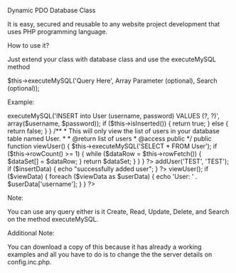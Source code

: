 Dynamic PDO Database Class

It is easy, secured and reusable to any website project development that uses PHP programming language.

How to use it?

Just extend your class with database class and use the executeMySQL method

$this->executeMySQL('Query Here', Array Parameter (optional), Search (optional));

Example:

<?php
    Class User extends Database {
  
    /**
     * This will only insert username and password to your database table named User.
     * 
     * Every parameter will be automatically sanitize in the method executeMySQL
     *
     * @param string $username
     * @param string $password
     * @todo you can require security.inc.php to add more security to your inputs
     * @return true or false
     * @access public
     */
    public function addUser($username, $password) {
    
      $this->executeMySQL('INSERT into User (username, password) VALUES (?, ?)', array($username, $password));
      
      if ($this->isInserted()) {
    
        return true;
    
      }  
      else {
      
        return false;
    
      }
      
    }
    
    /**
     * This will only view the list of users in your database table named User.
     * 
     * @return list of users
     * @access public
     */
    public function viewUser() {
        
        $this->executeMySQL('SELECT * FROM User');
        
        if ($this->rowCount() >= 1) {
        
            while ($dataRow = $this->rowFetch()) {
            
                $dataSet[] = $dataRow;
            
            }
            
            return $dataSet;
            
        }
        
    }
  
  }
  
?>
<!-- This will only for insert data to your database table -->
<?php 

    $user = new User();
  
    $insertData = $user->addUser('TEST', 'TEST');
  
    if ($insertData) {
  
      echo "successfully added user";
  
    }
    
?>
<!-- 

This will only for view data from your database table 

The index key inside $userData is the column name from your database table.

-->
<?php

     $user = new User();
     
     $viewData = $user->viewUser();
     
     if ($viewData) {
     
        foreach ($viewData as $userData) {
            
            echo 'User: ' . $userData['username']; 
        
        }
     
     }
     
?>

Note: 

You can use any query either is it Create, Read, Update, Delete, and Search on the method executeMySQL.

Additional Note:

You can download a copy of this because it has already a working examples and all you have to do is to change the
the server details on config.inc.php.
